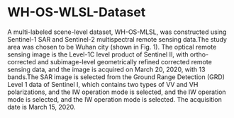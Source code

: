 # WH-OS-WLSL-Dataset
A multi-labeled scene-level dataset, WH-OS-MLSL, was constructed using Sentinel-1 SAR and Sentinel-2 multispectral remote sensing data.The study area was chosen to be Wuhan city (shown in Fig. 1). The optical remote sensing image is the Level-1C level product of Sentinel II, with ortho-corrected and subimage-level geometrically refined corrected remote sensing data, and the image is acquired on March 20, 2020, with 13 bands.The SAR image is selected from the Ground Range Detection (GRD) Level 1 data of Sentinel I, which contains two types of VV and VH polarizations, and the IW operation mode is selected, and the IW operation mode is selected, and the IW operation mode is selected. The acquisition date is March 15, 2020.
